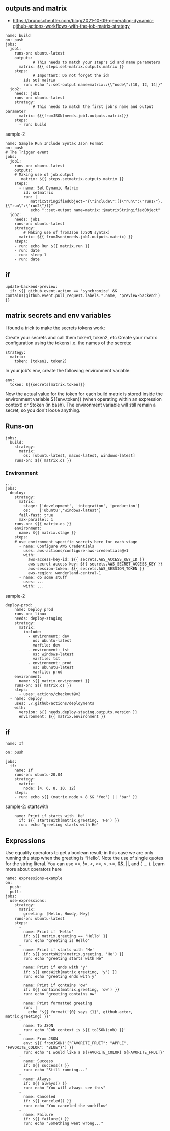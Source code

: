 ﻿## outputs and matrix
- https://brunoscheufler.com/blog/2021-10-09-generating-dynamic-github-actions-workflows-with-the-job-matrix-strategy

```
name: build
on: push
jobs:
  job1:
    runs-on: ubuntu-latest
    outputs:
			# This needs to match your step's id and name parameters
      matrix: ${{ steps.set-matrix.outputs.matrix }}
    steps:
			# Important: Do not forget the id!
      - id: set-matrix
        run: echo "::set-output name=matrix::{\"node\":[10, 12, 14]}"
  job2:
    needs: job1
    runs-on: ubuntu-latest
    strategy:
			# This needs to match the first job's name and output parameter
      matrix: ${{fromJSON(needs.job1.outputs.matrix)}}
    steps:
      - run: build
```
sample-2

```
name: Sample Run Include Syntax Json Format
on: push
# The Trigger event
jobs:
  job1:
    runs-on: ubuntu-latest
    outputs:
	# Making use of job.output
       matrix: ${{ steps.setmatrix.outputs.matrix }}
    steps:
      - name: Set Dynamic Matrix
        id: setmatrix
        run: |
           matrixStringifiedObject="{\"include\":[{\"run\":\"run1\"},{\"run\":\"run2\"}]}"
           echo "::set-output name=matrix::$matrixStringifiedObject"
  job2:
    needs: job1
    runs-on: ubuntu-latest
    strategy:
		# Making use of fromJson (JSON syntax)
      matrix: ${{ fromJson(needs.job1.outputs.matrix) }}
    steps:
    - run: echo Run ${{ matrix.run }}
    - run: date
    - run: sleep 1
    - run: date
```


## if

```
update-backend-preview:
  if: ${{ github.event.action == 'synchronize' && contains(github.event.pull_request.labels.*.name, 'preview-backend') }}

```

## matrix secrets and env variables


I found a trick to make the secrets tokens work:

Create your secrets and call them token1, token2, etc
Create your matrix configuration using the tokens i.e. the names of the secrets:
```
strategy:
  matrix:
    token: [token1, token2]
```
In your job's env, create the following environment variable:
```
env:
  token: ${{secrets[matrix.token]}}
```
Now the actual value for the token for each build matrix is stored inside the environment variable ${{env.token}} (when operating within an expression context) or $token (in bash).
The environment variable will still remain a secret, so you don't loose anything.


## Runs-on

```
jobs:
  build:
    strategy:
      matrix:
        os: [ubuntu-latest, macos-latest, windows-latest]
    runs-on: ${{ matrix.os }}
```

### Environment

```
...
jobs:
  deploy:
    strategy:
      matrix:
        stage: ['development', 'integration', 'production']
        os:    ['ubuntu','windows-latest']
      fail-fast: true
      max-parallel: 1
    runs-on: ${{ matrix.os }}
    environment:
      name: ${{ matrix.stage }}
    steps:
    # use environment specific secrets here for each stage
      - name: Configure AWS Credentials
        uses: aws-actions/configure-aws-credentials@v1
        with:
          aws-access-key-id: ${{ secrets.AWS_ACCESS_KEY_ID }}
          aws-secret-access-key: ${{ secrets.AWS_SECRET_ACCESS_KEY }}
          aws-session-token: ${{ secrets.AWS_SESSION_TOKEN }}
          aws-region: wonderland-central-1
      - name: do some stuff
        uses: ...
        with: ...
```

sample-2

```
deploy-prod:
    name: Deploy prod
    runs-on: linux
    needs: deploy-staging
    strategy:
      matrix:
        include:
          - environment: dev
            os: ubuntu-latest
            varfile: dev
          - environment: tst
            os: windows-latest
            varfile: tst
          - environment: prod
            os: ubunutu-latest
            varfile: prod
    environment:
      name: ${{ matrix.environment }}
    runs-on: ${{ matrix.os }}
    steps:
      - uses: actions/checkout@v2
  - name: deploy
    uses: ./.github/actions/deployments
    with:
      version: ${{ needs.deploy-staging.outputs.version }}
      environment: ${{ matrix.environment }}
```

## if

```
name: If

on: push

jobs:
  if:
    name: If
    runs-on: ubuntu-20.04
    strategy:
      matrix:
        node: [4, 6, 8, 10, 12]
    steps:
    - run: echo ${{ (matrix.node > 8 && 'foo') || 'bar' }}
  ```

  sample-2: startswith

  ```
      name: Print if starts with 'He'
        if: ${{ startsWith(matrix.greeting, 'He') }}
        run: echo "greeting starts with He"
  ```


## Expressions
Use equality operators to get a boolean result; in this case we are only running the step when the greeting is “Hello”. Note the use of single quotes for the string literal. You can use ==, !=, <, <=, >, >=, &&, ||, and ( ... ). Learn more about operators here

```
name: expressions-example
on:
  push:
  pull:
jobs:
  use-expressions:
    strategy:
      matrix:
        greeting: [Hello, Howdy, Hey]
    runs-on: ubuntu-latest
    steps:
      -
        name: Print if 'Hello'
        if: ${{ matrix.greeting == 'Hello' }}
        run: echo "greeting is Hello"
      -
        name: Print if starts with 'He'
        if: ${{ startsWith(matrix.greeting, 'He') }}
        run: echo "greeting starts with He"
      -
        name: Print if ends with 'y'
        if: ${{ endsWith(matrix.greeting, 'y') }}
        run: echo "greeting ends with y"
      -
        name: Print if contains 'ow'
        if: ${{ contains(matrix.greeting, 'ow') }}
        run: echo "greeting contains ow"
      -
        name: Print formatted greeting
        run: |
          echo "${{ format('{0} says {1}', github.actor, matrix.greeting) }}"
      -
        name: To JSON
        run: echo 'Job context is ${{ toJSON(job) }}'
      -
        name: From JSON
        env: ${{ fromJSON('{"FAVORITE_FRUIT": "APPLE", "FAVORITE_COLOR": "BLUE"}') }}
        run: echo "I would like a ${FAVORITE_COLOR} ${FAVORITE_FRUIT}"
      -
        name: Success
        if: ${{ success() }}
        run: echo "Still running..."
      -
        name: Always
        if: ${{ always() }}
        run: echo "You will always see this"
      -
        name: Canceled
        if: ${{ canceled() }}
        run: echo "You canceled the workflow"
      -
        name: Failure
        if: ${{ failure() }}
        run: echo "Something went wrong..."
```